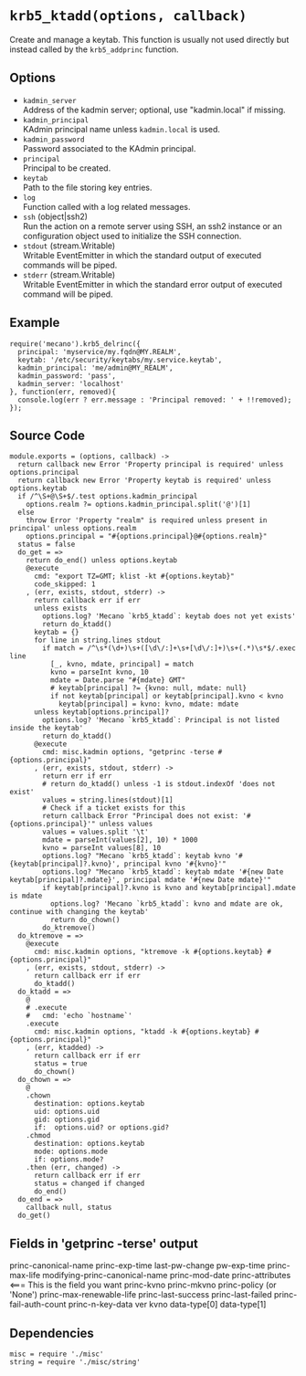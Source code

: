 
# `krb5_ktadd(options, callback)`

Create and manage a keytab. This function is usually not used directly but instead
called by the `krb5_addprinc` function.   

## Options

*   `kadmin_server`   
    Address of the kadmin server; optional, use "kadmin.local" if missing.   
*   `kadmin_principal`   
    KAdmin principal name unless `kadmin.local` is used.   
*   `kadmin_password`   
    Password associated to the KAdmin principal.   
*   `principal`   
    Principal to be created.   
*   `keytab`   
    Path to the file storing key entries.   
*   `log`   
    Function called with a log related messages.   
*   `ssh` (object|ssh2)   
    Run the action on a remote server using SSH, an ssh2 instance or an
    configuration object used to initialize the SSH connection.   
*   `stdout` (stream.Writable)   
    Writable EventEmitter in which the standard output of executed commands will
    be piped.   
*   `stderr` (stream.Writable)   
    Writable EventEmitter in which the standard error output of executed command
    will be piped.   

## Example

```
require('mecano').krb5_delrinc({
  principal: 'myservice/my.fqdn@MY.REALM',
  keytab: '/etc/security/keytabs/my.service.keytab',
  kadmin_principal: 'me/admin@MY_REALM',
  kadmin_password: 'pass',
  kadmin_server: 'localhost'
}, function(err, removed){
  console.log(err ? err.message : 'Principal removed: ' + !!removed);
});
```

## Source Code

    module.exports = (options, callback) ->
      return callback new Error 'Property principal is required' unless options.principal
      return callback new Error 'Property keytab is required' unless options.keytab
      if /^\S+@\S+$/.test options.kadmin_principal
        options.realm ?= options.kadmin_principal.split('@')[1]
      else
        throw Error 'Property "realm" is required unless present in principal' unless options.realm
        options.principal = "#{options.principal}@#{options.realm}"
      status = false
      do_get = =>
        return do_end() unless options.keytab
        @execute
          cmd: "export TZ=GMT; klist -kt #{options.keytab}"
          code_skipped: 1
        , (err, exists, stdout, stderr) ->
          return callback err if err
          unless exists
            options.log? 'Mecano `krb5_ktadd`: keytab does not yet exists'
            return do_ktadd() 
          keytab = {}
          for line in string.lines stdout
            if match = /^\s*(\d+)\s+([\d\/:]+\s+[\d\/:]+)\s+(.*)\s*$/.exec line
              [_, kvno, mdate, principal] = match
              kvno = parseInt kvno, 10
              mdate = Date.parse "#{mdate} GMT"
              # keytab[principal] ?= {kvno: null, mdate: null}
              if not keytab[principal] or keytab[principal].kvno < kvno
                keytab[principal] = kvno: kvno, mdate: mdate
          unless keytab[options.principal]?
            options.log? 'Mecano `krb5_ktadd`: Principal is not listed inside the keytab'
            return do_ktadd() 
          @execute
            cmd: misc.kadmin options, "getprinc -terse #{options.principal}"
          , (err, exists, stdout, stderr) ->
            return err if err
            # return do_ktadd() unless -1 is stdout.indexOf 'does not exist'
            values = string.lines(stdout)[1]
            # Check if a ticket exists for this
            return callback Error "Principal does not exist: '#{options.principal}'" unless values
            values = values.split '\t'
            mdate = parseInt(values[2], 10) * 1000
            kvno = parseInt values[8], 10
            options.log? "Mecano `krb5_ktadd`: keytab kvno '#{keytab[principal]?.kvno}', principal kvno '#{kvno}'"
            options.log? "Mecano `krb5_ktadd`: keytab mdate '#{new Date keytab[principal]?.mdate}', principal mdate '#{new Date mdate}'"
            if keytab[principal]?.kvno is kvno and keytab[principal].mdate is mdate
              options.log? 'Mecano `krb5_ktadd`: kvno and mdate are ok, continue with changing the keytab'
              return do_chown()
            do_ktremove()
      do_ktremove = =>
        @execute
          cmd: misc.kadmin options, "ktremove -k #{options.keytab} #{options.principal}"
        , (err, exists, stdout, stderr) ->
          return callback err if err
          do_ktadd()
      do_ktadd = =>
        @
        # .execute
        #   cmd: 'echo `hostname`'
        .execute
          cmd: misc.kadmin options, "ktadd -k #{options.keytab} #{options.principal}"
        , (err, ktadded) ->
          return callback err if err
          status = true
          do_chown()
      do_chown = =>
        @
        .chown
          destination: options.keytab
          uid: options.uid
          gid: options.gid
          if:  options.uid? or options.gid?
        .chmod
          destination: options.keytab
          mode: options.mode
          if: options.mode?
        .then (err, changed) ->
          return callback err if err
          status = changed if changed
          do_end()
      do_end = =>
        callback null, status
      do_get()

## Fields in 'getprinc -terse' output

princ-canonical-name
princ-exp-time
last-pw-change
pw-exp-time
princ-max-life
modifying-princ-canonical-name
princ-mod-date
princ-attributes <=== This is the field you want
princ-kvno
princ-mkvno
princ-policy (or 'None')
princ-max-renewable-life
princ-last-success
princ-last-failed
princ-fail-auth-count
princ-n-key-data
ver
kvno
data-type[0]
data-type[1]

## Dependencies

    misc = require './misc'
    string = require './misc/string'


